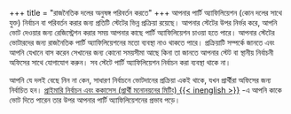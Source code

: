 +++
title = "রাজনৈতিক দলের অনুষঙ্গ পরিবর্তন করতে"
+++
আপনার পার্টি অ্যাফিলিয়েশন (কোন দলের সাথে যুক্ত) নির্বাচন বা পরিবর্তন করার জন্য প্রতিটি স্টেটের ভিন্ন প্রক্রিয়া রয়েছে। আপনার স্টেটের উপর নির্ভর করে, আপনি ভোট দেওয়ার জন্য রেজিস্ট্রেশন করার সময় আপনার কাছে পার্টি অ্যাফিলিয়েশন চাওয়া হতে পারে। আপনার স্টেটের ভোটারদের জন্য রাজনৈতিক পার্টি অ্যাফিলিয়েশনের মতো ব্যবস্থা নাও থাকতে পারে। প্রক্রিয়াটি সম্পর্কে জানতে এবং আপনি যেখানে বাস করেন সেখানের জন্য কোনো সময়সীমা আছে কিনা তা জানতে আপনার স্টেট বা স্থানীয় নির্বাচনী অফিসের সাথে যোগাযোগ করুন। সব স্টেটে পার্টি অ্যাফিলিয়েশন নির্বাচন করা ব্যবস্থা থাকে না।

আপনি যে দলই বেছে নিন না কেন, সাধারণ নির্বাচনে ভোটদানের প্রক্রিয়া একই থাকে, যখন প্রার্থীরা অফিসের জন্য নির্বাচিত হন। [প্রাইমারি নির্বাচন এবং ককাসেস (প্রার্থী মনোনয়নের মিটিং) {{< inenglish >}}](https://www.usa.gov/election#item-37162) -এ আপনি কাকে ভোট দিতে পারেন তার উপর আপনার পার্টি অ্যাফিলিয়েশনের প্রভাব পড়ে।